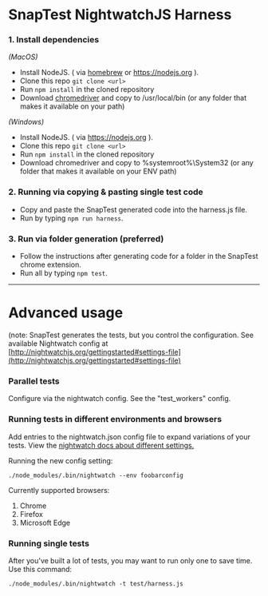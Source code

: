 # SnapTest NightwatchJS Harness

### 1. Install dependencies  

*(MacOS)*
* Install NodeJS. ( via [homebrew](https://brew.sh/) or https://nodejs.org ).
* Clone this repo `git clone <url>`
* Run `npm install` in the cloned repository
* Download [chromedriver](https://sites.google.com/a/chromium.org/chromedriver/) and copy to /usr/local/bin (or any folder that makes it available on your path)

*(Windows)*
* Install NodeJS. ( via https://nodejs.org ).
* Clone this repo `git clone <url>`
* Run `npm install` in the cloned repository
* Download chromedriver and copy to %systemroot%\System32  (or any folder that makes it available on your ENV path)

### 2. Running via copying & pasting single test code
  
* Copy and paste the SnapTest generated code into the harness.js file.
* Run by typing `npm run harness`. 

### 3. Run via folder generation (preferred)

* Follow the instructions after generating code for a folder in the SnapTest chrome extension.
* Run all by typing `npm test`. 

---

Advanced usage
========
(note: SnapTest generates the tests, but you control the configuration. See available Nightwatch config at [http://nightwatchjs.org/gettingstarted#settings-file](http://nightwatchjs.org/gettingstarted#settings-file)

### Parallel tests
Configure via the nightwatch config.  See the "test_workers" config.

### Running tests in different environments and browsers
Add entries to the nightwatch.json config file to expand variations of your tests. View the [nightwatch docs about different settings.](http://nightwatchjs.org/gettingstarted#test-settings)

Running the new config setting:

```./node_modules/.bin/nightwatch --env foobarconfig```

Currently supported browsers:
1. Chrome
1. Firefox
1. Microsoft Edge

### Running single tests

After you've built a lot of tests, you may want to run only one to save time.  Use this command:
```
./node_modules/.bin/nightwatch -t test/harness.js
```
